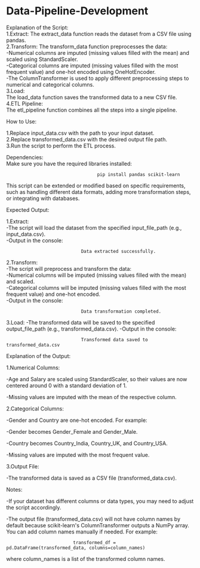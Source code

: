 # Data-Pipeline-Development
Explanation of the Script:                                                                                                                                                                                         
1.Extract:
The extract_data function reads the dataset from a CSV file using pandas.      
2.Transform:
The transform_data function preprocesses the data:                                                                                                                                                        
-Numerical columns are imputed (missing values filled with the mean) and scaled using StandardScaler.                                                                                                      
-Categorical columns are imputed (missing values filled with the most frequent value) and one-hot encoded using OneHotEncoder.                                                                             
-The ColumnTransformer is used to apply different preprocessing steps to numerical and categorical columns.                                                                                                
3.Load:                                                                                                                                                                                                      
The load_data function saves the transformed data to a new CSV file.                                                                                                                                       
4.ETL Pipeline:                                                                                                                                                                                              
The etl_pipeline function combines all the steps into a single pipeline.                                                                                                                                           

How to Use:

1.Replace input_data.csv with the path to your input dataset.                                                                                                                                                    
2.Replace transformed_data.csv with the desired output file path.                                                                                                                                                
3.Run the script to perform the ETL process.                                                                                                                                                                     


Dependencies:                                                                                                                                                                                                      
Make sure you have the required libraries installed:     

                                      pip install pandas scikit-learn

This script can be extended or modified based on specific requirements, such as handling different data formats, adding more transformation steps, or integrating with databases.


Expected Output:                                                                                                                                                                                                 

1.Extract:                                                                                                                                                                                                       
-The script will load the dataset from the specified input_file_path (e.g., input_data.csv).                                                                                                                     
-Output in the console:

                                Data extracted successfully.
                                
2.Transform:                                                                                                                                                                                                     
-The script will preprocess and transform the data:                                                                                                                                                              
   -Numerical columns will be imputed (missing values filled with the mean) and scaled.                                                                                                                          
   -Categorical columns will be imputed (missing values filled with the most frequent value) and one-hot encoded.                                                                                                
   -Output in the console:      
   
                                Data transformation completed.
                                
3.Load:
-The transformed data will be saved to the specified output_file_path (e.g., transformed_data.csv).
-Output in the console:

                                Transformed data saved to transformed_data.csv                                                                                                                                  
                                

Explanation of the Output:

1.Numerical Columns:

-Age and Salary are scaled using StandardScaler, so their values are now centered around 0 with a standard deviation of 1.

-Missing values are imputed with the mean of the respective column.

2.Categorical Columns:

-Gender and Country are one-hot encoded. 
 For example:
 
   -Gender becomes Gender_Female and Gender_Male.
        
   -Country becomes Country_India, Country_UK, and Country_USA.
        
-Missing values are imputed with the most frequent value.

3.Output File:

-The transformed data is saved as a CSV file (transformed_data.csv).


Notes:

-If your dataset has different columns or data types, you may need to adjust the script accordingly.

-The output file (transformed_data.csv) will not have column names by default because scikit-learn's ColumnTransformer outputs a NumPy array. You can add column names manually if needed.
For example:

                             transformed_df = pd.DataFrame(transformed_data, columns=column_names)
where column_names is a list of the transformed column names.




                                                                                                                                        
